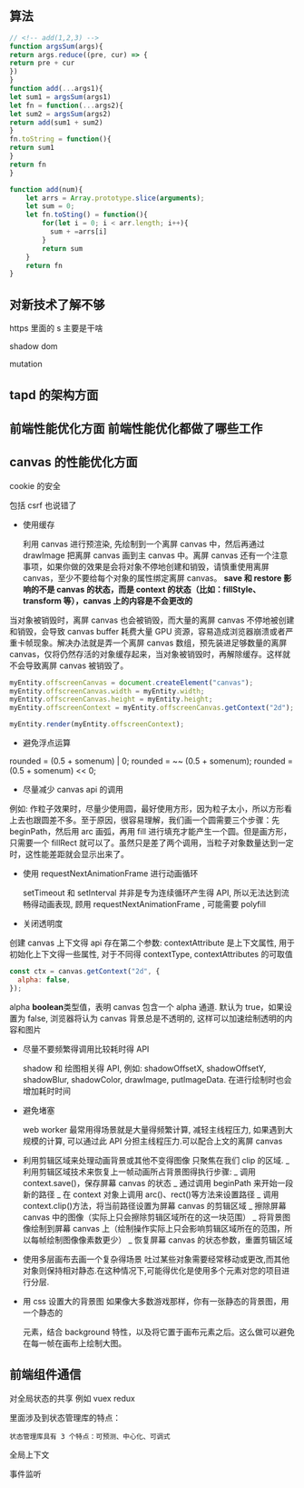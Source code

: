 ## 算法

```js
// <!-- add(1,2,3) -->
function argsSum(args){
return args.reduce((pre, cur) => {
return pre + cur
})
}
function add(...args1){
let sum1 = argsSum(args1)
let fn = function(...args2){
let sum2 = argsSum(args2)
return add(sum1 + sum2)
}
fn.toString = function(){
return sum1
}
return fn
}

function add(num){
    let arrs = Array.prototype.slice(arguments);
    let sum = 0;
    let fn.toSting() = function(){
        for(let i = 0; i < arr.length; i++){
          sum + =arrs[i]
        }
        return sum
    }
    return fn
}
```

## 对新技术了解不够

https 里面的 s 主要是干啥

shadow dom

mutation

## tapd 的架构方面

## 前端性能优化方面 前端性能优化都做了哪些工作

## canvas 的性能优化方面

cookie 的安全

包括 csrf 也说错了

- 使用缓存

  利用 canvas 进行预渲染, 先绘制到一个离屏 canvas 中，然后再通过 drawImage 把离屏 canvas 画到主 canvas 中。离屏 canvas 还有一个注意事项，如果你做的效果是会将对象不停地创建和销毁，请慎重使用离屏 canvas，至少不要给每个对象的属性绑定离屏 canvas。
  **save 和 restore 影响的不是 canvas 的状态，而是 context 的状态（比如：fillStyle、transform 等），canvas 上的内容是不会更改的**

当对象被销毁时，离屏 canvas 也会被销毁，而大量的离屏 canvas 不停地被创建和销毁，会导致 canvas buffer 耗费大量 GPU 资源，容易造成浏览器崩溃或者严重卡帧现象。解决办法就是弄一个离屏 canvas 数组，预先装进足够数量的离屏 canvas，仅将仍然存活的对象缓存起来，当对象被销毁时，再解除缓存。这样就不会导致离屏 canvas 被销毁了。

```js
myEntity.offscreenCanvas = document.createElement("canvas");
myEntity.offscreenCanvas.width = myEntity.width;
myEntity.offscreenCanvas.height = myEntity.height;
myEntity.offscreenContext = myEntity.offscreenCanvas.getContext("2d");

myEntity.render(myEntity.offscreenContext);
```

- 避免浮点运算

rounded = (0.5 + somenum) | 0;
rounded = ~~ (0.5 + somenum);
rounded = (0.5 + somenum) << 0;

- 尽量减少 canvas api 的调用

例如: 作粒子效果时，尽量少使用圆，最好使用方形，因为粒子太小，所以方形看上去也跟圆差不多。至于原因，很容易理解，我们画一个圆需要三个步骤：先 beginPath，然后用 arc 画弧，再用 fill 进行填充才能产生一个圆。但是画方形，只需要一个 fillRect 就可以了。虽然只是差了两个调用，当粒子对象数量达到一定时，这性能差距就会显示出来了。

- 使用 requestNextAnimationFrame 进行动画循环

  setTimeout 和 setInterval 并非是专为连续循环产生得 API, 所以无法达到流畅得动画表现, 顾用 requestNextAnimationFrame , 可能需要 polyfill

- 关闭透明度

创建 canvas 上下文得 api 存在第二个参数:
contextAttribute 是上下文属性, 用于初始化上下文得一些属性, 对于不同得 contextType, contextAttributes 的可取值

```js
const ctx = canvas.getContext("2d", {
  alpha: false,
});
```

alpha **boolean**类型值，表明 canvas 包含一个 alpha 通道. 默认为 true，如果设置为 false, 浏览器将认为 canvas 背景总是不透明的, 这样可以加速绘制透明的内容和图片

- 尽量不要频繁得调用比较耗时得 API

  shadow 和 绘图相关得 API, 例如: shadowOffsetX, shadowOffsetY, shadowBlur, shadowColor, drawImage, putImageData. 在进行绘制时也会增加耗时时间

- 避免堵塞

  web worker 最常用得场景就是大量得频繁计算, 减轻主线程压力, 如果遇到大规模的计算, 可以通过此 API 分担主线程压力.可以配合上文的离屏 canvas

- 利用剪辑区域来处理动画背景或其他不变得图像
  只聚焦在我们 clip 的区域.
  _ 利用剪辑区域技术来恢复上一帧动画所占背景图得执行步骤:
  _ 调用 context.save()，保存屏幕 canvas 的状态
  _ 通过调用 beginPath 来开始一段新的路径
  _ 在 context 对象上调用 arc()、rect()等方法来设置路径
  _ 调用 context.clip()方法，将当前路径设置为屏幕 canvas 的剪辑区域
  _ 擦除屏幕 canvas 中的图像（实际上只会擦除剪辑区域所在的这一块范围）
  _ 将背景图像绘制到屏幕 canvas 上（绘制操作实际上只会影响剪辑区域所在的范围，所以每帧绘制图像像素数更少）
  _ 恢复屏幕 canvas 的状态参数，重置剪辑区域

- 使用多层画布去画一个复杂得场景
  吐过某些对象需要经常移动或更改,而其他对象则保持相对静态.在这种情况下,可能得优化是使用多个<canvas>元素对您的项目进行分层.

- 用 css 设置大的背景图
  如果像大多数游戏那样，你有一张静态的背景图，用一个静态的<div>元素，结合 background 特性，以及将它置于画布元素之后。这么做可以避免在每一帧在画布上绘制大图。

## 前端组件通信

对全局状态的共享 例如 vuex redux

里面涉及到状态管理库的特点：

```JS
状态管理库具有 3 个特点：可预测、中心化、可调式
```

全局上下文

事件监听
